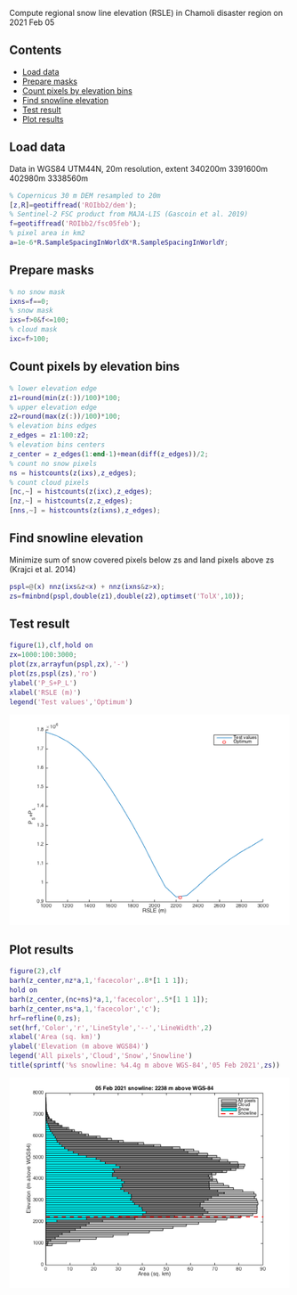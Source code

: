 Compute regional snow line elevation (RSLE) in Chamoli disaster region on 2021 Feb 05

Contents
--------

-   [Load data](#1)
-   [Prepare masks](#2)
-   [Count pixels by elevation bins](#3)
-   [Find snowline elevation](#4)
-   [Test result](#5)
-   [Plot results](#6)

Load data
---------

Data in WGS84 UTM44N, 20m resolution, extent 340200m 3391600m 402980m
3338560m

```Matlab
% Copernicus 30 m DEM resampled to 20m
[z,R]=geotiffread('ROIbb2/dem');
% Sentinel-2 FSC product from MAJA-LIS (Gascoin et al. 2019)
f=geotiffread('ROIbb2/fsc05feb');
% pixel area in km2
a=1e-6*R.SampleSpacingInWorldX*R.SampleSpacingInWorldY;
```

Prepare masks
-------------

```Matlab
% no snow mask
ixns=f==0;
% snow mask
ixs=f>0&f<=100;
% cloud mask
ixc=f>100;
```

Count pixels by elevation bins
------------------------------

```Matlab
% lower elevation edge
z1=round(min(z(:))/100)*100;
% upper elevation edge
z2=round(max(z(:))/100)*100;
% elevation bins edges
z_edges = z1:100:z2;
% elevation bins centers
z_center = z_edges(1:end-1)+mean(diff(z_edges))/2;
% count no snow pixels
ns = histcounts(z(ixs),z_edges);
% count cloud pixels
[nc,~] = histcounts(z(ixc),z_edges);
[nz,~] = histcounts(z,z_edges);
[nns,~] = histcounts(z(ixns),z_edges);
```

Find snowline elevation
-----------------------

Minimize sum of snow covered pixels below zs and land pixels above zs
(Krajci et al. 2014)

```Matlab
pspl=@(x) nnz(ixs&z<x) + nnz(ixns&z>x);
zs=fminbnd(pspl,double(z1),double(z2),optimset('TolX',10));
```

Test result
-----------

```Matlab
figure(1),clf,hold on
zx=1000:100:3000;
plot(zx,arrayfun(pspl,zx),'-')
plot(zs,pspl(zs),'ro')
ylabel('P_S+P_L')
xlabel('RSLE (m)')
legend('Test values','Optimum')
```

![](html/plotSnowLine_01.png)

Plot results
------------

```Matlab
figure(2),clf
barh(z_center,nz*a,1,'facecolor',.8*[1 1 1]);
hold on
barh(z_center,(nc+ns)*a,1,'facecolor',.5*[1 1 1]);
barh(z_center,ns*a,1,'facecolor','c');
hrf=refline(0,zs);
set(hrf,'Color','r','LineStyle','--','LineWidth',2)
xlabel('Area (sq. km)')
ylabel('Elevation (m above WGS84)')
legend('All pixels','Cloud','Snow','Snowline')
title(sprintf('%s snowline: %4.4g m above WGS-84','05 Feb 2021',zs))
```

![](html/plotSnowLine_02.png)


